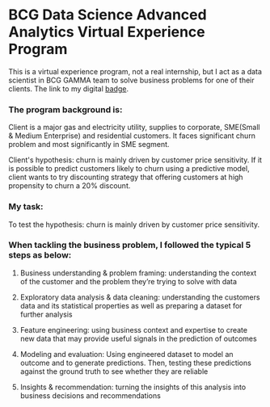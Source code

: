 # BCG Data Science Advanced Analytics Virtual Experience Program

This is a virtual experience program, not a real internship, but I act as a data scientist in BCG GAMMA team to solve business problems for one of their clients.
The link to my digital [badge](https://www.theforage.com/badges/NorEhdj87k7nLnwK2/u9ok5BmjGqPyinrE2/Badge%20of%20completion%20for%20the%20Open-Access%20Data%20Science%20&%20Advanced%20Analytics%20Virtual%20Experience%20Program/Jing?ref=NorEhdj87k7nLnwK2).

### The program background is:

Client is a major gas and electricity utility, supplies to corporate, SME(Small & Medium Enterprise) and residential customers.
It faces significant churn problem and most significantly in SME segment.

Client's hypothesis: churn is mainly driven by customer price sensitivity.
If it is possible to predict customers likely to churn using a predictive model, client wants to try discounting strategy that offering customers at high propensity to churn a 20% discount.

### My task:
To test the hypothesis: churn is mainly driven by customer price sensitivity.

### When tackling the business problem, I followed the typical 5 steps as below:

1. Business understanding & problem framing: understanding the context of the customer and the problem they’re trying to solve with data

2. Exploratory data analysis & data cleaning: understanding the customers data and its statistical properties as well as preparing a dataset for further analysis

3. Feature engineering: using business context and expertise to create new data that may provide useful signals in the prediction of outcomes

4. Modeling and evaluation: Using engineered dataset to model an outcome and to generate predictions. Then, testing these predictions against the ground truth to see whether they are reliable

5. Insights & recommendation: turning the insights of this analysis into business decisions and recommendations
